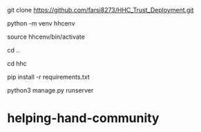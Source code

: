git clone https://github.com/farsi8273/HHC_Trust_Deployment.git

python -m venv hhcenv

source hhcenv/bin/activate

cd ..

cd hhc

pip install -r requirements.txt 

<!-- sudo apt-get install gdal-bin -->
python3 manage.py runserver

<!-- python manage.py migrate --run-syncdb -->
# helping-hand-community
